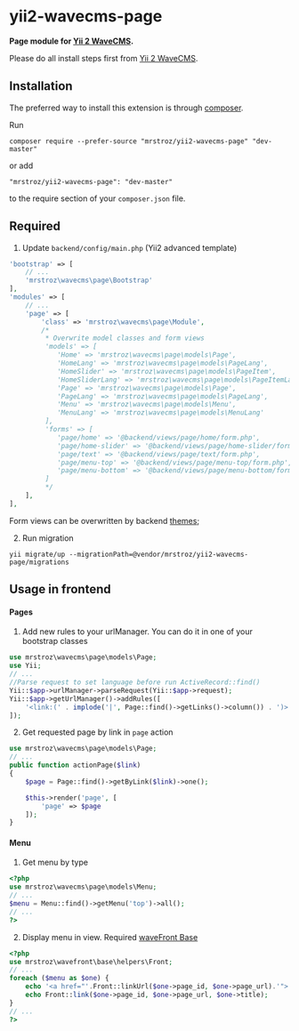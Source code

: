 # yii2-wavecms-page
**Page module for [Yii 2 WaveCMS](https://github.com/mrstroz/yii2-wavecms).** 

Please do all install steps first from [Yii 2 WaveCMS](https://github.com/mrstroz/yii2-wavecms).

Installation
------------

The preferred way to install this extension is through [composer](http://getcomposer.org/download/).

Run

```
composer require --prefer-source "mrstroz/yii2-wavecms-page" "dev-master"
```

or add

```
"mrstroz/yii2-wavecms-page": "dev-master"
```

to the require section of your `composer.json` file.


Required
--------

1. Update `backend/config/main.php` (Yii2 advanced template) 
```php
'bootstrap' => [
    // ...
    'mrstroz\wavecms\page\Bootstrap'
],
'modules' => [
    // ...
    'page' => [
        'class' => 'mrstroz\wavecms\page\Module',
        /*
         * Overwrite model classes and form views
         'models' => [
            'Home' => 'mrstroz\wavecms\page\models\Page',
            'HomeLang' => 'mrstroz\wavecms\page\models\PageLang',
            'HomeSlider' => 'mrstroz\wavecms\page\models\PageItem',
            'HomeSliderLang' => 'mrstroz\wavecms\page\models\PageItemLang',
            'Page' => 'mrstroz\wavecms\page\models\Page',
            'PageLang' => 'mrstroz\wavecms\page\models\PageLang', 
            'Menu' => 'mrstroz\wavecms\page\models\Menu',
            'MenuLang' => 'mrstroz\wavecms\page\models\MenuLang'
         ],
         'forms' => [
            'page/home' => '@backend/views/page/home/form.php',
            'page/home-slider' => '@backend/views/page/home-slider/form.php',
            'page/text' => '@backend/views/page/text/form.php',
            'page/menu-top' => '@backend/views/page/menu-top/form.php',
            'page/menu-bottom' => '@backend/views/page/menu-bottom/form.php'
         ]
         */
    ],
],
```

Form views can be overwritten by backend [themes](http://www.yiiframework.com/doc-2.0/guide-output-theming.html);

2. Run migration 
```
yii migrate/up --migrationPath=@vendor/mrstroz/yii2-wavecms-page/migrations
```

Usage in frontend
-----------------

#### Pages
1. Add new rules to your urlManager. You can do it in one of your bootstrap classes

```php
use mrstroz\wavecms\page\models\Page;
use Yii;
// ...
//Parse request to set language before run ActiveRecord::find()
Yii::$app->urlManager->parseRequest(Yii::$app->request); 
Yii::$app->getUrlManager()->addRules([
    '<link:(' . implode('|', Page::find()->getLinks()->column()) . ')>' => 'site/page'
]);
```

2. Get requested page by link in `page` action
```php
use mrstroz\wavecms\page\models\Page;
// ...
public function actionPage($link)
{
    $page = Page::find()->getByLink($link)->one();

    $this->render('page', [
        'page' => $page
    ]);
}
```

#### Menu

1. Get menu by type
```php
<?php 
use mrstroz\wavecms\page\models\Menu;
// ...
$menu = Menu::find()->getMenu('top')->all();
// ...
?>
```

2. Display menu in view. Required [waveFront Base](https://github.com/mrstroz/yii2-wavefront-base)
```php
<?php 
use mrstroz\wavefront\base\helpers\Front;
// ...
foreach ($menu as $one) {
    echo '<a href="'.Front::linkUrl($one->page_id, $one->page_url).'">'.$one->title.'</a>'; // or
    echo Front::link($one->page_id, $one->page_url, $one->title); 
}
// ...
?>
```




